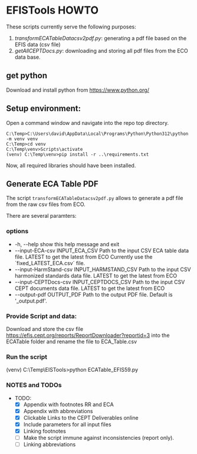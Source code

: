 # EFISTools HOWTO

These scripts currently serve the following purposes:

1. *transformECATableDatacsv2pdf.py*: generating a pdf file based on the EFIS data (csv file)
2. *getAllCEPTDocs.py*: downloading and storing all pdf files from the ECO data base.

## get python

Download and install python from https://www.python.org/

## Setup environment:

Open a command window and navigate into the repo top directory.

```shell
C:\Temp>C:\Users\david\AppData\Local\Programs\Python\Python312\python -m venv venv
C:\Temp>cd venv
C:\Temp\venv>Scripts\activate
(venv) C:\Temp\venv>pip install -r ..\requirements.txt 
```

Now, all required libraries should have been installed.

## Generate ECA Table PDF

The script `transformECATableDatacsv2pdf.py` allows to generate a pdf file from the raw csv files from ECO.

There are several paramters:

### options

- -h, --help            show this help message and exit
- --input-ECA-csv INPUT_ECA_CSV
                        Path to the input CSV ECA table data file. LATEST to get the latest from ECO
                        Currently use the ´fixed_LATEST_ECA.csv´ file.
- --input-HarmStand-csv INPUT_HARMSTAND_CSV
                        Path to the input CSV harmonized standards data file. LATEST to get the latest from ECO
- --input-CEPTDocs-csv INPUT_CEPTDOCS_CSV
                        Path to the input CSV CEPT documents data file. LATEST to get the latest from ECO
- --output-pdf OUTPUT_PDF
                        Path to the output PDF file. Default is '_output.pdf'.

### Provide Script and data:

Download and store the csv file
    https://efis.cept.org/reports/ReportDownloader?reportid=3
into the ECATable folder and rename the file to
    ECA_Table.csv

### Run the script

(venv) C:\Temp\EISTools>python ECATable_EFIS59.py

### NOTES and TODOs

- TODO:
  - [x] Appendix with footnotes RR and ECA
  - [x] Appendix with abbreviations
  - [x] Clickable Links to the CEPT Deliverables online
  - [x] Include parameters for all input files
  - [x] Linking footnotes
  - [ ] Make the script immune against inconsistencies (report only).
  - [ ] Linking abbreviations
